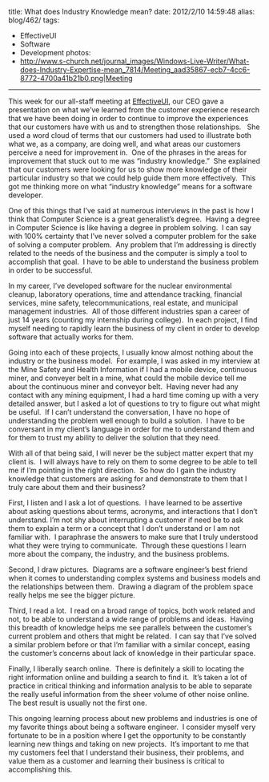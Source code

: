 title: What does Industry Knowledge mean?
date: 2012/2/10 14:59:48
alias: blog/462/
tags:
- EffectiveUI
- Software
- Development
photos:
- http://www.s-church.net/journal_images/Windows-Live-Writer/What-does-Industry-Expertise-mean_7814/Meeting_aad35867-ecb7-4cc6-8772-4700a41b21b0.png|Meeting
---
This week for our all-staff meeting at [EffectiveUI](http://www.effectiveui.com), our CEO gave a presentation on what we’ve learned from the customer experience research that we have been doing in order to continue to improve the experiences that our customers have with us and to strengthen those relationships.   She used a word cloud of terms that our customers had used to illustrate both what we, as a company, are doing well, and what areas our customers perceive a need for improvement in.  One of the phrases in the areas for improvement that stuck out to me was “industry knowledge.”  She explained that our customers were looking for us to show more knowledge of their particular industry so that we could help guide them more effectively.  This got me thinking more on what “industry knowledge” means for a software developer.

One of this things that I’ve said at numerous interviews in the past is how I think that Computer Science is a great generalist’s degree.  Having a degree in Computer Science is like having a degree in problem solving.  I can say with 100% certainty that I’ve never solved a computer problem for the sake of solving a computer problem.  Any problem that I’m addressing is directly related to the needs of the business and the computer is simply a tool to accomplish that goal.  I have to be able to understand the business problem in order to be successful.

In my career, I’ve developed software for the nuclear environmental cleanup, laboratory operations, time and attendance tracking, financial services, mine safety, telecommunications, real estate, and municipal management industries.  All of those different industries span a career of just 14 years (counting my internship during college).  In each project, I find myself needing to rapidly learn the business of my client in order to develop software that actually works for them. 

Going into each of these projects, I usually know almost nothing about the industry or the business model.  For example, I was asked in my interview at the Mine Safety and Health Information if I had a mobile device, continuous miner, and conveyer belt in a mine, what could the mobile device tell me about the continuous miner and conveyor belt.  Having never had any contact with any mining equipment, I had a hard time coming up with a very detailed answer, but I asked a lot of questions to try to figure out what might be useful.  If I can’t understand the conversation, I have no hope of understanding the problem well enough to build a solution.  I have to be conversant in my client’s language in order for me to understand them and for them to trust my ability to deliver the solution that they need. 

With all of that being said, I will never be the subject matter expert that my client is.  I will always have to rely on them to some degree to be able to tell me if I’m pointing in the right direction.  So how do I gain the industry knowledge that customers are asking for and demonstrate to them that I truly care about them and their business? 

First, I listen and I ask a lot of questions.  I have learned to be assertive about asking questions about terms, acronyms, and interactions that I don’t understand. I’m not shy about interrupting a customer if need be to ask them to explain a term or a concept that I don’t understand or I am not familiar with.  I paraphrase the answers to make sure that I truly understood what they were trying to communicate.  Through these questions I learn more about the company, the industry, and the business problems.

Second, I draw pictures.  Diagrams are a software engineer’s best friend when it comes to understanding complex systems and business models and the relationships between them.  Drawing a diagram of the problem space really helps me see the bigger picture.

Third, I read a lot.  I read on a broad range of topics, both work related and not, to be able to understand a wide range of problems and ideas.  Having this breadth of knowledge helps me see parallels between the customer’s current problem and others that might be related.  I can say that I’ve solved a similar problem before or that I’m familiar with a similar concept, easing the customer’s concerns about lack of knowledge in their particular space.

Finally, I liberally search online.  There is definitely a skill to locating the right information online and building a search to find it.  It’s taken a lot of practice in critical thinking and information analysis to be able to separate the really useful information from the sheer volume of other noise online.  The best result is usually not the first one.

This ongoing learning process about new problems and industries is one of my favorite things about being a software engineer.  I consider myself very fortunate to be in a position where I get the opportunity to be constantly learning new things and taking on new projects.  It’s important to me that my customers feel that I understand their business, their problems, and value them as a customer and learning their business is critical to accomplishing this.